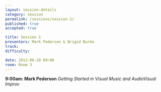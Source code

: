 ```yaml
---
layout: session-details
category: session
permalink: /sessions/session-1/
published: true
accepted: true

title: Session 1
presenters: Mark Pederson & Brigid Burke
track:
difficulty:

date: 2013-06-20 09:00
room: Room 3
---
```


**9:00am: Mark Pederson**
_Getting Started in Visual Music and AudioVisual Improv_